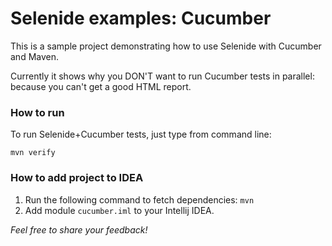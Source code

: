 Selenide examples: Cucumber
========================

This is a sample project demonstrating how to use Selenide with Cucumber and Maven.

Currently it shows why you DON'T want to run Cucumber tests in parallel: because you can't get a good HTML report.

### How to run

To run Selenide+Cucumber tests, just type from command line:

```
mvn verify
```

### How to add project to IDEA

1. Run the following command to fetch dependencies: `mvn`
2. Add module `cucumber.iml` to your Intellij IDEA.


_Feel free to share your feedback!_
